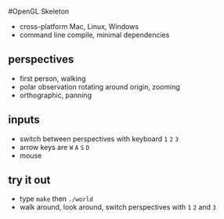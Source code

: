 #OpenGL Skeleton

* cross-platform Mac, Linux, Windows
* command line compile, minimal dependencies

## perspectives

* first person, walking
* polar observation rotating around origin, zooming
* orthographic, panning

## inputs

* switch between perspectives with keyboard `1` `2` `3` 
* arrow keys are `W` `A` `S` `D`
* mouse

## try it out

* type `make` then `./world`
* walk around, look around, switch perspectives with `1` `2` and `3`
